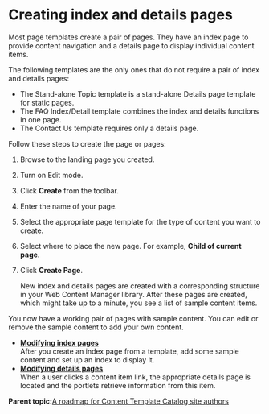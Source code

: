 # Creating index and details pages 

Most page templates create a pair of pages. They have an index page to provide content navigation and a details page to display individual content items.

The following templates are the only ones that do not require a pair of index and details pages:

-   The Stand-alone Topic template is a stand-alone Details page template for static pages.
-   The FAQ Index/Detail template combines the index and details functions in one page.
-   The Contact Us template requires only a details page.

Follow these steps to create the page or pages:

1.  Browse to the landing page you created.

2.  Turn on Edit mode.

3.  Click **Create** from the toolbar.

4.  Enter the name of your page.

5.  Select the appropriate page template for the type of content you want to create.

6.  Select where to place the new page. For example, **Child of current page**.

7.  Click **Create Page**.

    New index and details pages are created with a corresponding structure in your Web Content Manager library. After these pages are created, which might take up to a minute, you see a list of sample content items.


You now have a working pair of pages with sample content. You can edit or remove the sample content to add your own content.

-   **[Modifying index pages ](../ctc/ctc_design_pg_idx.md)**  
After you create an index page from a template, add some sample content and set up an index to display it.
-   **[Modifying details pages ](../ctc/ctc_design_pg_detail.md)**  
When a user clicks a content item link, the appropriate details page is located and the portlets retrieve information from this item.

**Parent topic:**[A roadmap for Content Template Catalog site authors ](../ctc/ctc_gs_authors.md)

